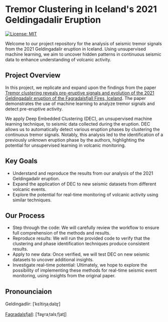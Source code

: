 # Tremor Clustering in Iceland's 2021 Geldingadalir Eruption

[![License: MIT](https://img.shields.io/badge/License-MIT-yellow.svg)](https://opensource.org/licenses/MIT)

Welcome to our project repository for the analysis of seismic tremor signals from the 2021 Geldingadalir eruption in Iceland. Using unsupervised machine learning, we aim to uncover hidden patterns in continuous seismic data to enhance understanding of volcanic activity.

## Project Overview

In this project, we replicate and expand upon the findings from the paper <a href="https://www.nature.com/articles/s43247-023-01166-w">Tremor clustering reveals pre-eruptive signals and evolution of the 2021 Geldingadalir eruption of the Fagradalsfjall Fires, Iceland</a>. The paper demonstrates the use of machine learning to analyze tremor signals and detect pre-eruptive activity.

We apply Deep Embedded Clustering (DEC), an unsupervised machine learning technique, to seismic data collected during the eruption. DEC allows us to automatically detect various eruption phases by clustering the continuous tremor signals. Notably, this analysis led to the identification of a previously unknown eruption phase by the authors, highlighting the potential for unsupervised learning in volcanic monitoring.

## Key Goals

- Understand and reproduce the results from our analysis of the 2021 Geldingadalir eruption.
- Expand the application of DEC to new seismic datasets from different volcanic events.
- Explore the potential for real-time monitoring of volcanic activity using similar techniques.

## Our Process

- Step through the code: We will carefully review the workflow to ensure full comprehension of the methods and results.
- Reproduce results: We will run the provided code to verify that the clustering and phase identification techniques produce consistent results.
- Apply to new data: Once verified, we will test DEC on new seismic datasets to uncover additional insights.
- Investigate real-time potential: Ultimately, we hope to explore the possibility of implementing these methods for real-time seismic event monitoring, using insights from the original paper.

## Pronounciaion
Geldingadlir:  [ˈkɛltiŋaˌdalɪr̥]

<a href="https://en.wikipedia.org/wiki/File:Fagradalsfjall.ogg">Fagradalsfjall</a>: [ˈfaɣraˌtalsˌfjatl̥]